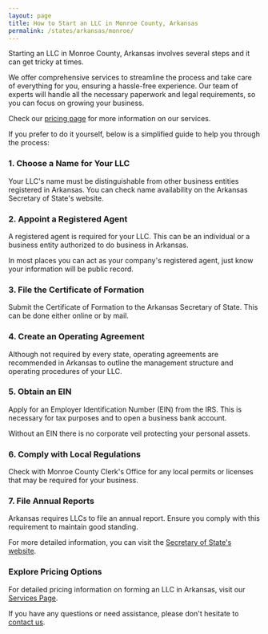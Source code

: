 ```yaml
---
layout: page
title: How to Start an LLC in Monroe County, Arkansas
permalink: /states/arkansas/monroe/
---
```


<p>Starting an LLC in Monroe County, Arkansas involves several steps and it can get tricky at times.</p>

<p>We offer comprehensive services to streamline the process and take care of everything for you, ensuring a hassle-free experience. Our team of experts will handle all the necessary paperwork and legal requirements, so you can focus on growing your business.</p>

<p>Check our <a href="/services/">pricing page</a> for more information on our services.</p>

<p>If you prefer to do it yourself, below is a simplified guide to help you through the process:</p>

<h3>1. Choose a Name for Your LLC</h3>
<p>Your LLC's name must be distinguishable from other business entities registered in Arkansas. You can check name availability on the Arkansas Secretary of State's website.</p>

<h3>2. Appoint a Registered Agent</h3>
<p>A registered agent is required for your LLC. This can be an individual or a business entity authorized to do business in Arkansas.</p>

<p>In most places you can act as your company's registered agent, just know your information will be public record.<p>

<h3>3. File the Certificate of Formation</h3>
<p>Submit the Certificate of Formation to the Arkansas Secretary of State. This can be done either online or by mail.</p>

<h3>4. Create an Operating Agreement</h3>
<p>Although not required by every state, operating agreements are recommended in Arkansas to outline the management structure and operating procedures of your LLC.</p>

<h3>5. Obtain an EIN</h3>
<p>Apply for an Employer Identification Number (EIN) from the IRS. This is necessary for tax purposes and to open a business bank account.</p>

<p>Without an EIN there is no corporate veil protecting your personal assets.</p>

<h3>6. Comply with Local Regulations</h3>
<p>Check with Monroe County Clerk's Office for any local permits or licenses that may be required for your business.</p>

<h3>7. File Annual Reports</h3>
<p>Arkansas requires LLCs to file an annual report. Ensure you comply with this requirement to maintain good standing.</p>

<p>For more detailed information, you can visit the <a href="https://www.sos.arkansas.gov/business-commercial-services-bcs">Secretary of State's website</a>.</p>

<h3>Explore Pricing Options</h3>
<p>For detailed pricing information on forming an LLC in Arkansas, visit our <a href="/services/">Services Page</a>.</p>
<p>If you have any questions or need assistance, please don't hesitate to <a href="https://www.businessinitiative.org/contact/" target="_blank">contact us</a>.</p>
